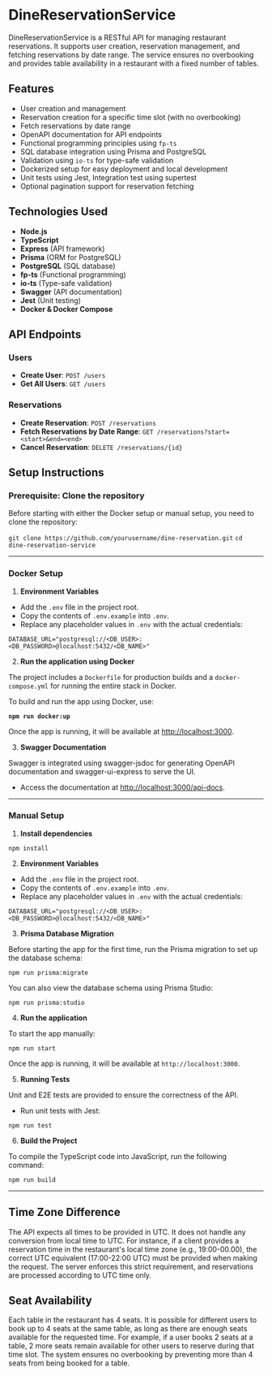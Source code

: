 # DineReservationService

DineReservationService is a RESTful API for managing restaurant reservations. It supports user creation, reservation management, and fetching reservations by date range. The service ensures no overbooking and provides table availability in a restaurant with a fixed number of tables.

## Features

- User creation and management
- Reservation creation for a specific time slot (with no overbooking)
- Fetch reservations by date range
- OpenAPI documentation for API endpoints
- Functional programming principles using `fp-ts`
- SQL database integration using Prisma and PostgreSQL
- Validation using `io-ts` for type-safe validation
- Dockerized setup for easy deployment and local development
- Unit tests using Jest, Integration test using supertest
- Optional pagination support for reservation fetching

## Technologies Used

- **Node.js**
- **TypeScript**
- **Express** (API framework)
- **Prisma** (ORM for PostgreSQL)
- **PostgreSQL** (SQL database)
- **fp-ts** (Functional programming)
- **io-ts** (Type-safe validation)
- **Swagger** (API documentation)
- **Jest** (Unit testing)
- **Docker & Docker Compose**

## API Endpoints

### Users

- **Create User**: `POST /users`
- **Get All Users**: `GET /users`

### Reservations

- **Create Reservation**: `POST /reservations`
- **Fetch Reservations by Date Range**: `GET /reservations?start=<start>&end=<end>`
- **Cancel Reservation**: `DELETE /reservations/{id}`

## Setup Instructions

### Prerequisite: Clone the repository

Before starting with either the Docker setup or manual setup, you need to clone the repository:

`git clone https://github.com/yourusername/dine-reservation.git`
`cd dine-reservation-service`

---

### Docker Setup

1. **Environment Variables**

- Add the `.env` file in the project root.
- Copy the contents of `.env.example` into `.env`.
- Replace any placeholder values in `.env` with the actual credentials:

`DATABASE_URL="postgresql://<DB_USER>:<DB_PASSWORD>@localhost:5432/<DB_NAME>"`

2. **Run the application using Docker**

The project includes a `Dockerfile` for production builds and a `docker-compose.yml` for running the entire stack in Docker.

To build and run the app using Docker, use:

**`npm run docker:up`**

Once the app is running, it will be available at [http://localhost:3000](http://localhost:3000).

3. **Swagger Documentation**

Swagger is integrated using swagger-jsdoc for generating OpenAPI documentation and swagger-ui-express to serve the UI.

- Access the documentation at [http://localhost:3000/api-docs](http://localhost:3000/api-docs).

---

### Manual Setup

1. **Install dependencies**

`npm install`

2. **Environment Variables**

- Add the `.env` file in the project root.
- Copy the contents of `.env.example` into `.env`.
- Replace any placeholder values in `.env` with the actual credentials:

`DATABASE_URL="postgresql://<DB_USER>:<DB_PASSWORD>@localhost:5432/<DB_NAME>"`

3. **Prisma Database Migration**

Before starting the app for the first time, run the Prisma migration to set up the database schema:

`npm run prisma:migrate`

You can also view the database schema using Prisma Studio:

`npm run prisma:studio`

4. **Run the application**

To start the app manually:

`npm run start`

Once the app is running, it will be available at `http://localhost:3000`.

5. **Running Tests**

Unit and E2E tests are provided to ensure the correctness of the API.

- Run unit tests with Jest:

`npm run test`

6. **Build the Project**

To compile the TypeScript code into JavaScript, run the following command:

`npm run build`

---

## Time Zone Difference

The API expects all times to be provided in UTC. It does not handle any conversion from local time to UTC. For instance, if a client provides a reservation time in the restaurant's local time zone (e.g., 19:00-00.00), the correct UTC equivalent (17:00-22:00 UTC) must be provided when making the request. The server enforces this strict requirement, and reservations are processed according to UTC time only.

## Seat Availability

Each table in the restaurant has 4 seats. It is possible for different users to book up to 4 seats at the same table, as long as there are enough seats available for the requested time. For example, if a user books 2 seats at a table, 2 more seats remain available for other users to reserve during that time slot. The system ensures no overbooking by preventing more than 4 seats from being booked for a table.
